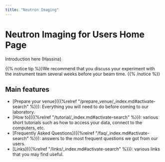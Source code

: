 ```yaml
---
title: "Neutron Imaging"
---
```


# Neutron Imaging for Users Home Page

Introduction here (Hassina)

{{% notice tip %}}We recommend that you discuss your experiment with the instrument team several weeks before your
beam time. {{% /notice %}}

## Main features

* [Prepare your venue]({{%relref "/prepare_venue/_index.md#activate-search" %}}):
Everything you will need to do before coming to our laboratory.
* [How to]({{%relref "/tutorial/_index.md#activate-search" %}}): various short tutorials such as how to
access your data, connect to the computers, etc.
* [Frequently Asked Questions]({{%relref "/faq/_index.md#activate-search" %}}): answers to the most frequent questions we
got from our users.
* [Links]({{%relref "/links/_index.md#activate-search" %}}): various links that you may find useful.
